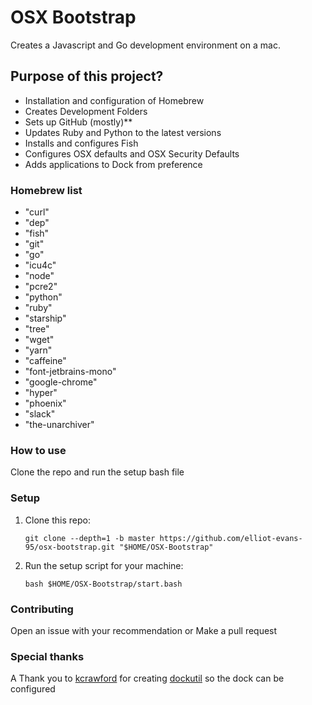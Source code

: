 # OSX Bootstrap

Creates a Javascript and Go development environment on a mac.

## Purpose of this project?

* Installation and configuration of Homebrew
* Creates Development Folders
* Sets up GitHub (mostly)**
* Updates Ruby and Python to the latest versions
* Installs and configures Fish
* Configures OSX defaults and OSX Security Defaults
* Adds applications to Dock from preference

### Homebrew list
* "curl"
* "dep"
* "fish"
* "git"
* "go"
* "icu4c"
* "node"
* "pcre2"
* "python"
* "ruby"
* "starship"
* "tree"
* "wget"
* "yarn"
* "caffeine"
* "font-jetbrains-mono"
* "google-chrome"
* "hyper"
* "phoenix"
* "slack"
* "the-unarchiver"

### How to use

Clone the repo and run the setup bash file

### Setup

1. Clone this repo:

     ```
     git clone --depth=1 -b master https://github.com/elliot-evans-95/osx-bootstrap.git "$HOME/OSX-Bootstrap"
     ```
     
2. Run the setup script for your machine:

     ```
     bash $HOME/OSX-Bootstrap/start.bash
     ```

### Contributing

Open an issue with your recommendation or Make a pull request

### Special thanks
A Thank you to [kcrawford](https://github.com/kcrawford) for creating [dockutil](https://github.com/kcrawford/dockutil) 
so the dock can be configured
